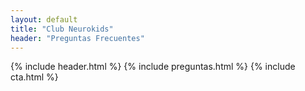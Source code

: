```yaml
---
layout: default
title: "Club Neurokids"
header: "Preguntas Frecuentes"
---
```


{% include header.html %}
{% include preguntas.html %}
{% include cta.html %}
